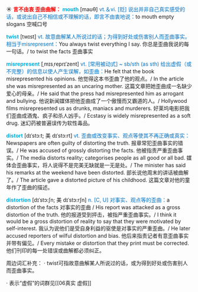 ☀ <font color="red">**言不由衷 歪曲曲解：**</font>
<font color="sky blue">**mouth**</font> [maʊθ] 
<font color="#0070c0">vt.＆vi. [贬] 说出并非自己真实感受的话，或说出自己不相信或不理解的话，即言不由衷地说：</font>to mouth empty slogans 空喊口号

<font color="sky blue">**twist**</font>  [twɪst] 
<font color="#0070c0">vt. 故意曲解某人所说过的话；为得到好处或伤害别人而歪曲事实。相当于misrepresent：</font>You always twist everything I say. 你总是歪曲我说的每一句话。/ to twist the facts 歪曲事实
            
<font color="sky blue">**misrepresent**</font> [ˌmɪsˌreprɪˈzent]
<font color="#0070c0">vt. [常用被动式] ~ sb/sth (as sth) 给出虚假（或不完整）的信息以使人产生误解，如歪曲：</font>He felt that the book misrepresented his opinions. 他觉得这本书歪曲了他的观点。/ In the article she was misrepresented as an uncaring mother. 这篇文章把她歪曲成一名缺少爱心的母亲。/ He said that the press had misrepresented him as arrogant and bullying. 他说新闻媒体把他歪曲成了一个傲慢而又霸道的人。/ Hollywood films misrepresented us as drunks, maniacs and murderers. 好莱坞电影把我们歪曲成酒鬼、疯子和杀人凶手。/ Ecstasy is widely misrepresented as a soft drug. 迷幻药被普遍误传为软性毒品。
       
<font color="sky blue">**distort**</font> [dɪˈstɔ:t; 美 dɪˈstɔ:rt]
<font color="#0070c0">vt. 歪曲或改变事实、观点等使其不再正确或真实：</font>Newspapers are often guilty of distorting the truth. 报章常犯歪曲事实的错误。/ He was accused of grossly distorting the facts. 他被指责严重歪曲事实。/ The media distorts reality; categorises people as all good or all bad. 媒体会歪曲事实，将人说得不是完美无缺就是一无是处。/ The minister has said his remarks at the weekend have been distorted. 部长说他周末的讲话被曲解了。/ The article gave a distorted picture of his childhood. 这篇文章对他的童年作了歪曲的描述。
        
<font color="sky blue">**distortion**</font> [dɪˈstɔ:ʃn; 美 dɪˈstɔ:rʃn]
<font color="#0070c0">n. [C, U] 对事实、观点等的歪曲：</font>a distortion of the facts 对事实的歪曲 / His report was attacked as a gross distortion of the truth. 他的报道受到抨击，被指严重歪曲事实。/ I think it would be a gross distortion of reality to say that they were motivated by self-interest. 我认为说他们是受自身利益的驱使是对事实的严重歪曲。/ He later accused reporters of wilful distortion and bias. 他后来指责记者有意歪曲事实并带有偏见。/ Every mistake or distortion that they print must be corrected. 他们刊印的每一处错误或曲解都必须纠正。
 
周边词汇补充：
· twist可指故意曲解某人所说过的话，或为得到好处或伤害别人而歪曲事实。

· 表示“虚假”的词群见[[06真实 虚假]]
